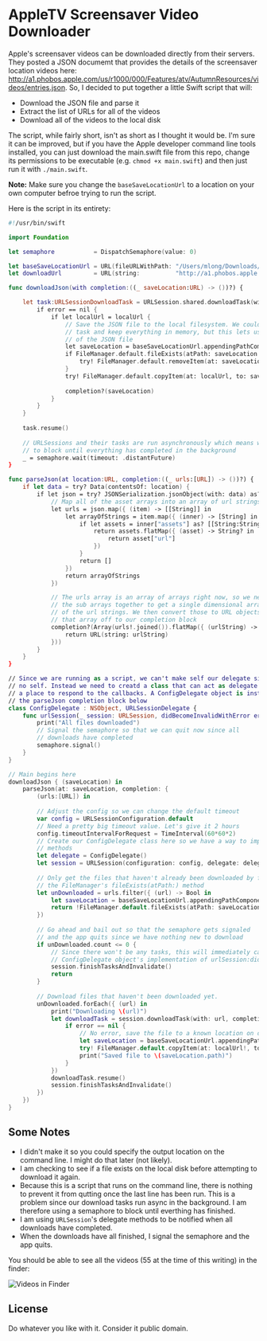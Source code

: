 # AppleTV Screensaver Video Downloader

Apple's screensaver videos can be downloaded directly from their servers. They posted a JSON documemt that provides the details of the screensaver location videos here: http://a1.phobos.apple.com/us/r1000/000/Features/atv/AutumnResources/videos/entries.json. So, I decided to put together a little Swift script that will:

* Download the JSON file and parse it
* Extract the list of URLs for all of the videos
* Download all of the videos to the local disk

The script, while fairly short, isn't as short as I thought it would be. I'm sure it can be improved, but if you have the Apple developer command line tools installed, you can just download the main.swift file from this repo, change its permissions to be executable (e.g. `chmod +x main.swift`) and then just run it with `./main.swift`.

**Note:** Make sure you change the `baseSaveLocationUrl` to a location on your own computer befroe trying to run the script.

Here is the script in its entirety:

```swift
#!/usr/bin/swift

import Foundation

let semaphore           = DispatchSemaphore(value: 0)

let baseSaveLocationUrl = URL(fileURLWithPath: "/Users/mlong/Downloads/atv/") // <-- Change me!!
let downloadUrl         = URL(string:          "http://a1.phobos.apple.com/us/r1000/000/Features/atv/AutumnResources/videos/entries.json")!

func downloadJson(with completion:((_ saveLocation:URL) -> ())?) {

    let task:URLSessionDownloadTask = URLSession.shared.downloadTask(with: downloadUrl) { (localUrl, response, error) in
        if error == nil {
            if let localUrl = localUrl {
                // Save the JSON file to the local filesystem. We could just do a data
                // task and keep everything in memory, but this lets us keep a copy
                // of the JSON file
                let saveLocation = baseSaveLocationUrl.appendingPathComponent("vids.json")
                if FileManager.default.fileExists(atPath: saveLocation.path) {
                    try! FileManager.default.removeItem(at: saveLocation)
                }
                try! FileManager.default.copyItem(at: localUrl, to: saveLocation)
                
                completion?(saveLocation)
            }
        }
    }
    
    task.resume()
    
    // URLSessions and their tasks are run asynchronously which means we need
    // to block until everything has completed in the background
    _ = semaphore.wait(timeout: .distantFuture)
}

func parseJson(at location:URL, completion:((_ urls:[URL]) -> ())?) {
    if let data = try? Data(contentsOf: location) {
        if let json = try? JSONSerialization.jsonObject(with: data) as? [[String:Any]]{
            // Map all of the asset arrays into an array of url strings
            let urls = json.map({ (item) -> [[String]] in
                let arrayOfStrings = item.map({ (inner) -> [String] in
                    if let assets = inner["assets"] as? [[String:String]] {
                        return assets.flatMap({ (asset) -> String? in
                            return asset["url"]
                        })
                    }
                    return []
                })
                return arrayOfStrings
            })

            // The urls array is an array of arrays right now, so we need to join
            // the sub arrays together to get a single dimensional array with all
            // of the url strings. We then convert those to URL objects and hand
            // that array off to our completion block
            completion?(Array(urls!.joined()).flatMap({ (urlString) -> URL? in
                return URL(string: urlString)
            }))
        }
    }
}

// Since we are running as a script, we can't make self our delegate since there is
// no self. Instead we need to creatd a class that can act as delegate and provide
// a place to respond to the callbacks. A ConfigDelegate object is instantiated in
// the parseJson completion block below
class ConfigDelegate : NSObject, URLSessionDelegate {
    func urlSession(_ session: URLSession, didBecomeInvalidWithError error: Error?) {
        print("All files downloaded")
        // Signal the semaphore so that we can quit now since all
        // downloads have completed
        semaphore.signal()
    }
}

// Main begins here
downloadJson { (saveLocation) in
    parseJson(at: saveLocation, completion: { 
        (urls:[URL]) in
        
        // Adjust the config so we can change the default timeout
        var config = URLSessionConfiguration.default
        // Need a pretty big timeout value. Let's give it 2 hours
        config.timeoutIntervalForRequest = TimeInterval(60*60*2)
        // Create our ConfigDelegate class here so we have a way to implement the delegate
        // methods
        let delegate = ConfigDelegate()
        let session = URLSession(configuration: config, delegate: delegate, delegateQueue: nil)
        
        // Only get the files that haven't already been downloaded by filtering using
        // the FileManager's fileExists(atPath:) method
        let unDownloaded = urls.filter({ (url) -> Bool in
            let saveLocation = baseSaveLocationUrl.appendingPathComponent(url.lastPathComponent)
            return !FileManager.default.fileExists(atPath: saveLocation.path)
        })
        
        // Go ahead and bail out so that the semaphore gets signaled 
        // and the app quits since we have nothing new to download
        if unDownloaded.count <= 0 {
            // Since there won't be any tasks, this will immediately call back to our
            // ConfigDelegate object's implementation of urlSession:didBecomeInvalidWithError:
            session.finishTasksAndInvalidate()
            return
        }
        
        // Download files that haven't been downloaded yet.
        unDownloaded.forEach({ (url) in
            print("Downloading \(url)")
            let downloadTask = session.downloadTask(with: url, completionHandler: { (localUrl, response, error) in
                if error == nil {
                    // No error, save the file to a known location on disk
                    let saveLocation = baseSaveLocationUrl.appendingPathComponent(url.lastPathComponent)
                    try! FileManager.default.copyItem(at: localUrl!, to: saveLocation)
                    print("Saved file to \(saveLocation.path)")
                }
            })
            downloadTask.resume()
            session.finishTasksAndInvalidate()
        })
    })
}
```
## Some Notes

* I didn't make it so you could specify the output location on the command line. I might do that later (not likely).
* I am checking to see if a file exists on the local disk before attempting to download it again.
* Because this is a script that runs on the command line, there is nothing to prevent it from qutting once the last line has been run. This is a problem since our download tasks run async in the background. I am therefore using a semaphore to block until everthing has finished.
* I am using `URLSession`'s delegate methods to be notified when all downloads have completed.
* When the downloads have all finished, I signal the semaphore and the app quits.

You should be able to see all the videos (55 at the time of this writing) in the finder:

![Videos in Finder](http://i.imgur.com/BaJp0O4.png)

## License

Do whatever you like with it. Consider it public domain.


